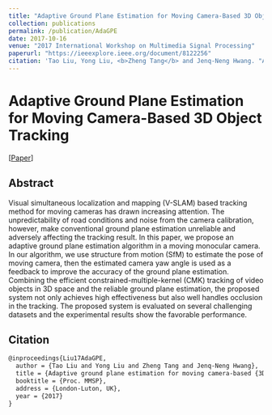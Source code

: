 ```yaml
---
title: "Adaptive Ground Plane Estimation for Moving Camera-Based 3D Object Tracking"
collection: publications
permalink: /publication/AdaGPE
date: 2017-10-16
venue: "2017 International Workshop on Multimedia Signal Processing"
paperurl: "https://ieeexplore.ieee.org/document/8122256"
citation: 'Tao Liu, Yong Liu, <b>Zheng Tang</b> and Jenq-Neng Hwang. "Adaptive Ground Plane Estimation for Moving Camera-Based 3D Object Tracking". <i>Proceedings of 2017 International Workshop on Multimedia Signal Processing (MMSP 2017)</i>. 2017.'
---
```


# Adaptive Ground Plane Estimation for Moving Camera-Based 3D Object Tracking

[<a href="https://ieeexplore.ieee.org/document/8122256">Paper</a>]

## Abstract
Visual simultaneous localization and mapping (V-SLAM) based tracking method for moving cameras has drawn increasing attention. The unpredictability of road conditions and noise from the camera calibration, however, make conventional ground plane estimation unreliable and adversely affecting the tracking result. In this paper, we propose an adaptive ground plane estimation algorithm in a moving monocular camera. In our algorithm, we use structure from motion (SfM) to estimate the pose of moving camera, then the estimated camera yaw angle is used as a feedback to improve the accuracy of the ground plane estimation. Combining the efficient constrained-multiple-kernel (CMK) tracking of video objects in 3D space and the reliable ground plane estimation, the proposed system not only achieves high effectiveness but also well handles occlusion in the tracking. The proposed system is evaluated on several challenging datasets and the experimental results show the favorable performance.

## Citation
```latex
@inproceedings{Liu17AdaGPE,  
  author = {Tao Liu and Yong Liu and Zheng Tang and Jenq-Neng Hwang},  
  title = {Adaptive ground plane estimation for moving camera-based {3D} object tracking},  
  booktitle = {Proc. MMSP},  
  address = {London-Luton, UK},  
  year = {2017}  
}
